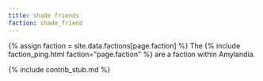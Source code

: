 ```yaml
---
title: shade friends
faction: shade_friend
---
```


{% assign faction = site.data.factions[page.faction] %}
The {% include faction_ping.html faction="page.faction" %} are a faction within Amylandia.

{% include contrib_stub.md %}
